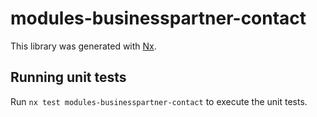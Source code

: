 # modules-businesspartner-contact

This library was generated with [Nx](https://nx.dev).

## Running unit tests

Run `nx test modules-businesspartner-contact` to execute the unit tests.
